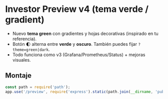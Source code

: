 # Investor Preview v4 (tema verde / gradient)

- Nuevo **tema green** con gradientes y hojas decorativas (inspirado en tu referencia).
- Botón 🌓 alterna entre **verde** y **oscuro**. También puedes fijar `?theme=green|dark`.
- Todo funciona como v3 (Grafana/Prometheus/Status) + mejoras visuales.

## Montaje
```js
const path = require('path');
app.use('/preview', require('express').static(path.join(__dirname, 'public/preview'), { maxAge: '60s' }));
```
